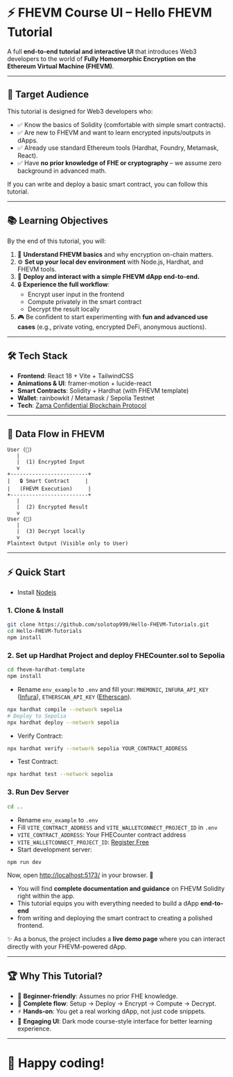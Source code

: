 # ⚡ FHEVM Course UI – Hello FHEVM Tutorial

A full **end-to-end tutorial and interactive UI** that introduces Web3 developers to the world of **Fully Homomorphic Encryption on the Ethereum Virtual Machine (FHEVM)**.  

---

## 🎯 Target Audience

This tutorial is designed for Web3 developers who:
- ✅ Know the basics of Solidity (comfortable with simple smart contracts).  
- ✅ Are new to FHEVM and want to learn encrypted inputs/outputs in dApps.  
- ✅ Already use standard Ethereum tools (Hardhat, Foundry, Metamask, React).  
- ✅ Have **no prior knowledge of FHE or cryptography** – we assume zero background in advanced math.  

If you can write and deploy a basic smart contract, you can follow this tutorial.

---

## 📚 Learning Objectives

By the end of this tutorial, you will:  

1. 🔑 **Understand FHEVM basics** and why encryption on-chain matters.  
2. ⚙️ **Set up your local dev environment** with Node.js, Hardhat, and FHEVM tools.  
3. 🚀 **Deploy and interact with a simple FHEVM dApp end-to-end.**  
4. 🔒 **Experience the full workflow**:  
   - Encrypt user input in the frontend  
   - Compute privately in the smart contract  
   - Decrypt the result locally  
5. 🎮 Be confident to start experimenting with **fun and advanced use cases** (e.g., private voting, encrypted DeFi, anonymous auctions).  

---

## 🛠 Tech Stack

- **Frontend**: React 18 + Vite + TailwindCSS  
- **Animations & UI**: framer-motion + lucide-react  
- **Smart Contracts**: Solidity + Hardhat (with FHEVM template)  
- **Wallet**: rainbowkit / Metamask / Sepolia Testnet  
- **Tech**: [Zama Confidential Blockchain Protocol](https://docs.zama.ai/protocol)  

---

## 🔄 Data Flow in FHEVM

```
User (👤)  
   |  
   |  (1) Encrypted Input  
   v  
+-------------------------+  
|   🔒 Smart Contract     |  
|   (FHEVM Execution)     |  
+-------------------------+  
   |  
   |  (2) Encrypted Result  
   v  
User (👤)  
   |  
   |  (3) Decrypt locally  
   v  
Plaintext Output (Visible only to User)  
```
---

## ⚡ Quick Start
- Install [Nodejs](https://nodejs.org/en/download)
### 1. Clone & Install
```bash
git clone https://github.com/solotop999/Hello-FHEVM-Tutorials.git
cd Hello-FHEVM-Tutorials
npm install
```

### 2. Set up Hardhat Project and deploy FHECounter.sol to Sepolia

```bash
cd fhevm-hardhat-template
npm install
```

- Rename `env_example` to `.env` and fill your: `MNEMONIC`, `INFURA_API_KEY` ([Infura](https://developer.metamask.io/)), `ETHERSCAN_API_KEY` ([Etherscan](https://etherscan.io/apidashboard)).

```bash
npx hardhat compile --network sepolia
# Deploy to Sepolia
npx hardhat deploy --network sepolia
```

- Verify Contract:
```bash
npx hardhat verify --network sepolia YOUR_CONTRACT_ADDRESS
```

- Test Contract:
```bash
npx hardhat test --network sepolia
```

### 3. Run Dev Server
```bash
cd ..
```
- Rename `env_example` to `.env`
- Fill `VITE_CONTRACT_ADDRESS` and `VITE_WALLETCONNECT_PROJECT_ID` in `.env`
- `VITE_CONTRACT_ADDRESS`: Your FHECounter contract address
- `VITE_WALLETCONNECT_PROJECT_ID`: [ Register Free ](https://dashboard.reown.com/)
- Start development server:
```bash
npm run dev
```
Now, open <http://localhost:5173/> in your browser. 🚀

- You will find **complete documentation and guidance** on FHEVM Solidity
right within the app.
- This tutorial equips you with everything needed to build a dApp
**end-to-end**
- from writing and deploying the smart contract to creating a polished frontend.

✨ As a bonus, the project includes a **live demo page** where you can
interact directly with your FHEVM-powered dApp.

---

## 🏆 Why This Tutorial?

- 📖 **Beginner-friendly**: Assumes no prior FHE knowledge.  
- 🔄 **Complete flow**: Setup → Deploy → Encrypt → Compute → Decrypt.  
- ⚡ **Hands-on**: You get a real working dApp, not just code snippets.  
- 🎨 **Engaging UI**: Dark mode course-style interface for better learning experience.  
---

# 🎉 **Happy coding!**
